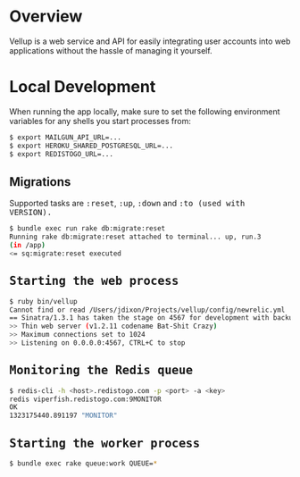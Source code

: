 # Overview

Vellup is a web service and API for easily integrating user accounts
into web applications without the hassle of managing it yourself.

# Local Development

When running the app locally, make sure to set the following environment
variables for any shells you start processes from:

```bash
$ export MAILGUN_API_URL=...
$ export HEROKU_SHARED_POSTGRESQL_URL=...
$ export REDISTOGO_URL=...
```

## Migrations

Supported tasks are <tt>:reset</tt>, <tt>:up</tt>, <tt>:down</tt> and <tt>:to<tt> (used with <tt>VERSION</tt>).

```bash
$ bundle exec run rake db:migrate:reset
Running rake db:migrate:reset attached to terminal... up, run.3
(in /app)
<= sq:migrate:reset executed
```

## Starting the web process

```bash
$ ruby bin/vellup
Cannot find or read /Users/jdixon/Projects/vellup/config/newrelic.yml
== Sinatra/1.3.1 has taken the stage on 4567 for development with backup from Thin
>> Thin web server (v1.2.11 codename Bat-Shit Crazy)
>> Maximum connections set to 1024
>> Listening on 0.0.0.0:4567, CTRL+C to stop
```

## Monitoring the Redis queue

```bash
$ redis-cli -h <host>.redistogo.com -p <port> -a <key>
redis viperfish.redistogo.com:9MONITOR
OK
1323175440.891197 "MONITOR"
```

## Starting the worker process

```bash
$ bundle exec rake queue:work QUEUE=*
```
